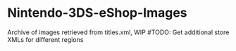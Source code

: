 # Nintendo-3DS-eShop-Images
Archive of images retrieved from titles.xml, WIP
#TODO:
Get additional store XMLs for different regions

